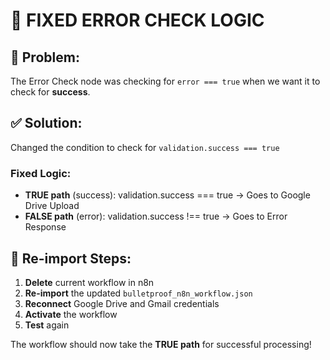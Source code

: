 # 🔧 FIXED ERROR CHECK LOGIC

## 🎯 Problem:
The Error Check node was checking for `error === true` when we want it to check for **success**.

## ✅ Solution:
Changed the condition to check for `validation.success === true`

### Fixed Logic:
- **TRUE path** (success): validation.success === true → Goes to Google Drive Upload
- **FALSE path** (error): validation.success !== true → Goes to Error Response

## 🚀 Re-import Steps:
1. **Delete** current workflow in n8n
2. **Re-import** the updated `bulletproof_n8n_workflow.json`
3. **Reconnect** Google Drive and Gmail credentials
4. **Activate** the workflow
5. **Test** again

The workflow should now take the **TRUE path** for successful processing!
